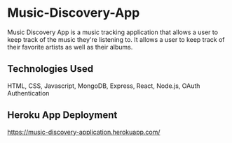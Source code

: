 # Music-Discovery-App
Music Discovery App is a music tracking application that allows a user to keep track of the music they're listening to. It allows a user to keep track of their favorite artists as well as their albums.

## Technologies Used
HTML, CSS, Javascript, MongoDB, Express, React, Node.js, OAuth Authentication

## Heroku App Deployment
https://music-discovery-application.herokuapp.com/